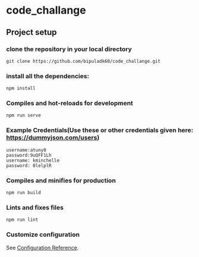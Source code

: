 # code_challange

## Project setup
### clone the repository in your local directory
```
git clone https://github.com/bipuladk60/code_challange.git
```
### install all the dependencies:
```
npm install
```
### Compiles and hot-reloads for development
```
npm run serve
```
### Example Credentials(Use these or other credentials given here: https://dummyjson.com/users)
```
username:atuny0
password:9uQFF1Lh
username: kminchelle
password: 0lelplR
```

### Compiles and minifies for production
```
npm run build
```

### Lints and fixes files
```
npm run lint
```

### Customize configuration
See [Configuration Reference](https://cli.vuejs.org/config/).
